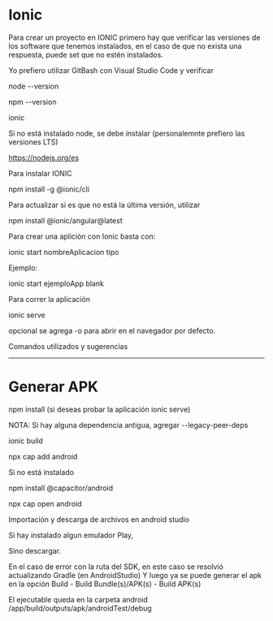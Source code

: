 # Ionic
Para crear un proyecto en IONIC primero hay que verificar las versiones de los software que tenemos instalados, en el caso de que no exista una respuesta, puede set que no estén instalados.

Yo prefiero utilizar GitBash con Visual Studio Code y verificar

node --version

npm --version

ionic

Si no está instalado node, se debe instalar (personalemnte prefiero las versiones LTS)

https://nodejs.org/es

Para instalar IONIC

npm install -g @ionic/cli

Para actualizar si es que no está la última versión, utilizar

npm install @ionic/angular@latest

Para crear una aplición con Ionic basta con:

ionic start nombreAplicacion tipo

Ejemplo:

ionic start ejemploApp blank

Para correr la aplicación

ionic serve

opcional se agrega -o para abrir en el navegador por defecto.

Comandos utilizados y sugerencias

----
# Generar APK

npm install (si deseas probar la aplicación ionic serve)

NOTA: Si hay alguna dependencia antigua, agregar --legacy-peer-deps

ionic build

npx cap add android

Si no está instalado

npm install @capacitor/android

npx cap open android

Importación y descarga de archivos en android studio

Si hay instalado algun emulador Play, 

Sino descargar.

En el caso de error con la ruta del SDK, en este caso se resolvió actualizando Gradle (en AndroidStudio)
Y luego ya se puede generar el apk en la opción Build - Build Bundle(s)/APK(s) - Build APK(s)

El ejecutable queda en la carpeta android /app/build/outputs/apk/androidTest/debug
